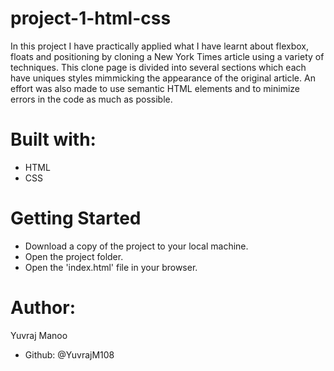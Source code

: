 # project-1-html-css
In this project I have practically applied what I have learnt about flexbox, floats and positioning by cloning a New York Times article using a variety of techniques. This clone page is divided into several sections which each have uniques styles mimmicking the appearance of the original article. An effort was also made to use semantic HTML elements and to minimize errors in the code as much as possible.

# Built with:
- HTML
- CSS

# Getting Started
- Download a copy of the project to your local machine.
- Open the project folder.
- Open the 'index.html' file in your browser.

# Author:
Yuvraj Manoo
- Github: @YuvrajM108
